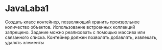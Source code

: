 # JavaLaba1
Создать класс контейнер, позволяющий хранить произвольное количество объектов. Использование встроенных коллекций запрещено.  Задание можно реализовать с помощью массива или связанного списка. Контейнер должен позволять добавлять, извлекать, удалять элементы
